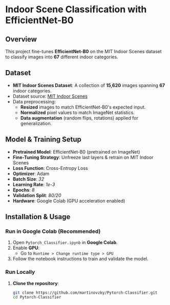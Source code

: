 # Indoor Scene Classification with EfficientNet-B0 
## Overview
This project fine-tunes **EfficientNet-B0** on the MIT Indoor Scenes dataset to classify images into **67** different indoor categories.


## Dataset
- **MIT Indoor Scenes Dataset**: A collection of **15,620** images spanning **67** indoor categories.
- Dataset source: [MIT Indoor Scenes](https://paperswithcode.com/dataset/mit-indoors-scenes)
- Data preprocessing:
  - **Resized** images to match EfficientNet-B0's expected input.
  - **Normalized** pixel values to match ImageNet statistics.
  - **Data augmentation** (random flips, rotations) applied for generalization.


## Model & Training Setup
- **Pretrained Model**: EfficientNet-B0 (pretrained on ImageNet)
- **Fine-Tuning Strategy**: Unfreeze last layers & retrain on MIT Indoor Scenes
- **Loss Function**: Cross-Entropy Loss
- **Optimizer**: Adam
- **Batch Size**: *32*
- **Learning Rate**: *1e-3*
- **Epochs**: *8*
- **Validation Split**: *80/20*
- **Hardware**: Google Colab (GPU acceleration enabled)

## Installation & Usage

### **Run in Google Colab (Recommended)**
1. Open `Pytorch_Classifier.ipynb` in **Google Colab**.
2. Enable **GPU**:  
   - Go to `Runtime > Change runtime type > GPU`
3. Follow the notebook instructions to train and validate the model.

### **Run Locally**
1. **Clone the repository**:
   ```bash
   git clone https://github.com/martinovzky/Pytorch-Classifier.git
   cd Pytorch-Classifier
   ```



